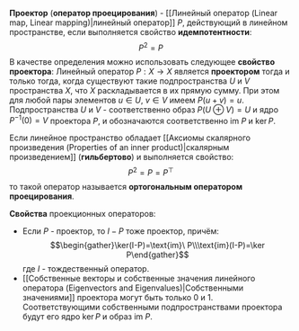 **Проектор** (**оператор проецирования**) - [[Линейный оператор (Linear map, Linear mapping)|линейный оператор]] $P$, действующий в линейном пространстве, если выполняется свойство **идемпотентности**:$$P^2=P$$В качестве определения можно использовать следующее **свойство проектора**:
Линейный оператор $P: X \rightarrow X$ является **проектором** тогда и только тогда, когда существуют такие подпространства $U$ и $V$ пространства $X$, что $X$ раскладывается в их прямую сумму. При этом для любой пары элементов $u\in U$, $v\in V$ имеем $P(u+v)=u$. Подпространства $U$ и $V$ - соответственно образ $P(U\oplus V)=U$ и ядро $P^{-1}(0)=V$ проектора $P$, и обозначаются соответственно $\text{im}\ P$ и $\ker P$.


Если линейное пространство обладает [[Аксиомы скалярного произведения (Properties of an inner product)|скалярным произведением]] (**гильбертово**) и выполняется свойство:$$P^2=P=P^\top$$то такой оператор называется **ортогональным оператором проецирования**.

**Свойства** проекционных операторов:
- Если $P$ - проектор, то $I-P$ тоже проектор, причём:$$\begin{gather}\ker(I-P)=\text{im}\ P\\\text{im}(I-P)=\ker P\end{gather}$$где $I$ - тождественный оператор.
- [[Собственные векторы и собственные значения линейного оператора (Eigenvectors and Eigenvalues)|Собственными значениями]] проектора могут быть только $0$ и $1$. Соответствующими собственными подпространствами проектора будут его ядро $\ker P$ и образ $\text{im}\ P$.